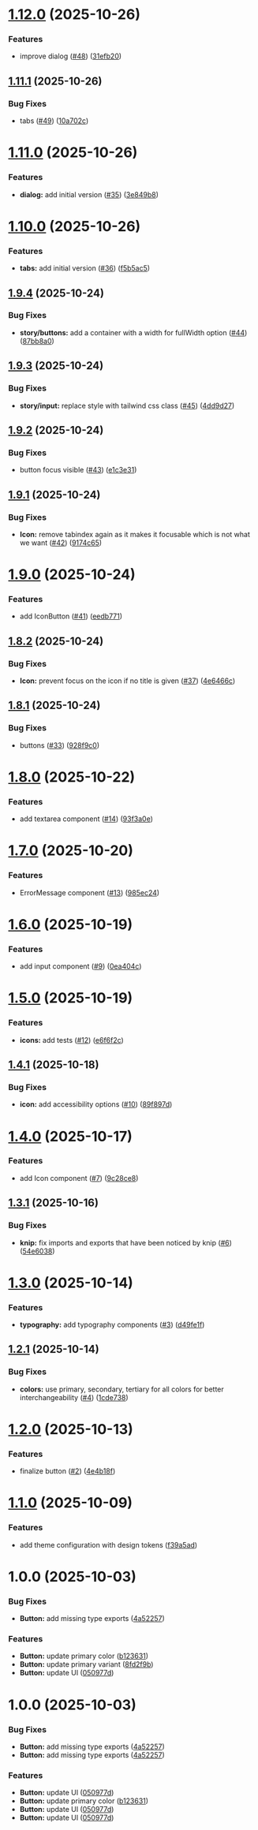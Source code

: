 # [1.12.0](https://github.com/ost-cas-fea-25-26/postbee-ui-lib/compare/v1.11.1...v1.12.0) (2025-10-26)


### Features

* improve dialog ([#48](https://github.com/ost-cas-fea-25-26/postbee-ui-lib/issues/48)) ([31efb20](https://github.com/ost-cas-fea-25-26/postbee-ui-lib/commit/31efb201817034704de5edc70e9e4a84cf267142))

## [1.11.1](https://github.com/ost-cas-fea-25-26/postbee-ui-lib/compare/v1.11.0...v1.11.1) (2025-10-26)


### Bug Fixes

* tabs ([#49](https://github.com/ost-cas-fea-25-26/postbee-ui-lib/issues/49)) ([10a702c](https://github.com/ost-cas-fea-25-26/postbee-ui-lib/commit/10a702c6f908a32b91a4d5dd2c0d023349cb2671))

# [1.11.0](https://github.com/ost-cas-fea-25-26/postbee-ui-lib/compare/v1.10.0...v1.11.0) (2025-10-26)


### Features

* **dialog:** add initial version ([#35](https://github.com/ost-cas-fea-25-26/postbee-ui-lib/issues/35)) ([3e849b8](https://github.com/ost-cas-fea-25-26/postbee-ui-lib/commit/3e849b8ca557da6e5694a6341140f403379d4fa6))

# [1.10.0](https://github.com/ost-cas-fea-25-26/postbee-ui-lib/compare/v1.9.4...v1.10.0) (2025-10-26)


### Features

* **tabs:** add initial version ([#36](https://github.com/ost-cas-fea-25-26/postbee-ui-lib/issues/36)) ([f5b5ac5](https://github.com/ost-cas-fea-25-26/postbee-ui-lib/commit/f5b5ac59d8360b26dcd7fa031aaa71fb7ac23153))

## [1.9.4](https://github.com/ost-cas-fea-25-26/postbee-ui-lib/compare/v1.9.3...v1.9.4) (2025-10-24)


### Bug Fixes

* **story/buttons:** add a container with a width for fullWidth option ([#44](https://github.com/ost-cas-fea-25-26/postbee-ui-lib/issues/44)) ([87bb8a0](https://github.com/ost-cas-fea-25-26/postbee-ui-lib/commit/87bb8a0f02c4b9a59171812600a895442f82e9ec))

## [1.9.3](https://github.com/ost-cas-fea-25-26/postbee-ui-lib/compare/v1.9.2...v1.9.3) (2025-10-24)


### Bug Fixes

* **story/input:** replace style with tailwind css class ([#45](https://github.com/ost-cas-fea-25-26/postbee-ui-lib/issues/45)) ([4dd9d27](https://github.com/ost-cas-fea-25-26/postbee-ui-lib/commit/4dd9d27848f056791c95191c9451a73cf3c5b079))

## [1.9.2](https://github.com/ost-cas-fea-25-26/postbee-ui-lib/compare/v1.9.1...v1.9.2) (2025-10-24)


### Bug Fixes

* button focus visible ([#43](https://github.com/ost-cas-fea-25-26/postbee-ui-lib/issues/43)) ([e1c3e31](https://github.com/ost-cas-fea-25-26/postbee-ui-lib/commit/e1c3e314ef443e1d68080ac964a602cdb550210d))

## [1.9.1](https://github.com/ost-cas-fea-25-26/postbee-ui-lib/compare/v1.9.0...v1.9.1) (2025-10-24)


### Bug Fixes

* **Icon:** remove tabindex again as it makes it focusable which is not what we want ([#42](https://github.com/ost-cas-fea-25-26/postbee-ui-lib/issues/42)) ([9174c65](https://github.com/ost-cas-fea-25-26/postbee-ui-lib/commit/9174c65ccd254f6467978abc8acf7835a945a7d1))

# [1.9.0](https://github.com/ost-cas-fea-25-26/postbee-ui-lib/compare/v1.8.2...v1.9.0) (2025-10-24)


### Features

* add IconButton ([#41](https://github.com/ost-cas-fea-25-26/postbee-ui-lib/issues/41)) ([eedb771](https://github.com/ost-cas-fea-25-26/postbee-ui-lib/commit/eedb771e0ed96f6608b17d27c879c8bd30f3a77a))

## [1.8.2](https://github.com/ost-cas-fea-25-26/postbee-ui-lib/compare/v1.8.1...v1.8.2) (2025-10-24)


### Bug Fixes

* **Icon:** prevent focus on the icon if no title is given ([#37](https://github.com/ost-cas-fea-25-26/postbee-ui-lib/issues/37)) ([4e6466c](https://github.com/ost-cas-fea-25-26/postbee-ui-lib/commit/4e6466c04c4b14b66dd790a4a05eb3affd6fefac))

## [1.8.1](https://github.com/ost-cas-fea-25-26/postbee-ui-lib/compare/v1.8.0...v1.8.1) (2025-10-24)


### Bug Fixes

* buttons ([#33](https://github.com/ost-cas-fea-25-26/postbee-ui-lib/issues/33)) ([928f9c0](https://github.com/ost-cas-fea-25-26/postbee-ui-lib/commit/928f9c030a2051fab66bdc970f6496cc536d1d90))

# [1.8.0](https://github.com/ost-cas-fea-25-26/postbee-ui-lib/compare/v1.7.0...v1.8.0) (2025-10-22)


### Features

* add textarea component ([#14](https://github.com/ost-cas-fea-25-26/postbee-ui-lib/issues/14)) ([93f3a0e](https://github.com/ost-cas-fea-25-26/postbee-ui-lib/commit/93f3a0e0faacf2842e1c87799b0dec2842ed8196))

# [1.7.0](https://github.com/ost-cas-fea-25-26/postbee-ui-lib/compare/v1.6.0...v1.7.0) (2025-10-20)


### Features

* ErrorMessage component ([#13](https://github.com/ost-cas-fea-25-26/postbee-ui-lib/issues/13)) ([985ec24](https://github.com/ost-cas-fea-25-26/postbee-ui-lib/commit/985ec247efa622b31d28c95bf984da1fbd2ee543))

# [1.6.0](https://github.com/ost-cas-fea-25-26/postbee-ui-lib/compare/v1.5.0...v1.6.0) (2025-10-19)


### Features

* add input component ([#9](https://github.com/ost-cas-fea-25-26/postbee-ui-lib/issues/9)) ([0ea404c](https://github.com/ost-cas-fea-25-26/postbee-ui-lib/commit/0ea404c245e58c043a796d7160218f1a86dbf6a0))

# [1.5.0](https://github.com/ost-cas-fea-25-26/postbee-ui-lib/compare/v1.4.1...v1.5.0) (2025-10-19)


### Features

* **icons:** add tests ([#12](https://github.com/ost-cas-fea-25-26/postbee-ui-lib/issues/12)) ([e6f6f2c](https://github.com/ost-cas-fea-25-26/postbee-ui-lib/commit/e6f6f2c5871fb68eb27077951a08cd9a1adad642))

## [1.4.1](https://github.com/ost-cas-fea-25-26/postbee-ui-lib/compare/v1.4.0...v1.4.1) (2025-10-18)


### Bug Fixes

* **icon:** add accessibility options ([#10](https://github.com/ost-cas-fea-25-26/postbee-ui-lib/issues/10)) ([89f897d](https://github.com/ost-cas-fea-25-26/postbee-ui-lib/commit/89f897dd1049ffbb77533f476c06bbe09291c7d5))

# [1.4.0](https://github.com/ost-cas-fea-25-26/postbee-ui-lib/compare/v1.3.1...v1.4.0) (2025-10-17)


### Features

* add Icon component ([#7](https://github.com/ost-cas-fea-25-26/postbee-ui-lib/issues/7)) ([9c28ce8](https://github.com/ost-cas-fea-25-26/postbee-ui-lib/commit/9c28ce8f49493dae8a7bca0cbbfe79ea00070237))

## [1.3.1](https://github.com/ost-cas-fea-25-26/postbee-ui-lib/compare/v1.3.0...v1.3.1) (2025-10-16)


### Bug Fixes

* **knip:** fix imports and exports that have been noticed by knip ([#6](https://github.com/ost-cas-fea-25-26/postbee-ui-lib/issues/6)) ([54e6038](https://github.com/ost-cas-fea-25-26/postbee-ui-lib/commit/54e6038b835ef067bab6d61f51e64ada9098d551))

# [1.3.0](https://github.com/ost-cas-fea-25-26/postbee-ui-lib/compare/v1.2.1...v1.3.0) (2025-10-14)


### Features

* **typography:** add typography components ([#3](https://github.com/ost-cas-fea-25-26/postbee-ui-lib/issues/3)) ([d49fe1f](https://github.com/ost-cas-fea-25-26/postbee-ui-lib/commit/d49fe1fbcf2cfe358772e3f08c6b5a14aef2bb39))

## [1.2.1](https://github.com/ost-cas-fea-25-26/postbee-ui-lib/compare/v1.2.0...v1.2.1) (2025-10-14)


### Bug Fixes

* **colors:** use primary, secondary, tertiary for all colors for better interchangeability ([#4](https://github.com/ost-cas-fea-25-26/postbee-ui-lib/issues/4)) ([1cde738](https://github.com/ost-cas-fea-25-26/postbee-ui-lib/commit/1cde73867001a0063150f4b1194c6cb5c27b748e))

# [1.2.0](https://github.com/ost-cas-fea-25-26/postbee-ui-lib/compare/v1.1.0...v1.2.0) (2025-10-13)


### Features

* finalize button ([#2](https://github.com/ost-cas-fea-25-26/postbee-ui-lib/issues/2)) ([4e4b18f](https://github.com/ost-cas-fea-25-26/postbee-ui-lib/commit/4e4b18fd025a4de0f1a1b69287bc529c52289908))

# [1.1.0](https://github.com/ost-cas-fea-25-26/postbee-ui-lib/compare/v1.0.0...v1.1.0) (2025-10-09)


### Features

* add theme configuration with design tokens ([f39a5ad](https://github.com/ost-cas-fea-25-26/postbee-ui-lib/commit/f39a5ad0e45ec14acfd21916a027309a63912a3f))

# 1.0.0 (2025-10-03)


### Bug Fixes

* **Button:** add missing type exports ([4a52257](https://github.com/ost-cas-fea-25-26/postbee-ui-lib/commit/4a5225785f8b9594c37ec80d313dc5db0a380b3e))


### Features

* **Button:** update primary color ([b123631](https://github.com/ost-cas-fea-25-26/postbee-ui-lib/commit/b123631a0f66d346b012de92dfa26b8d9d1ea1a3))
* **Button:** update primary variant ([8fd2f9b](https://github.com/ost-cas-fea-25-26/postbee-ui-lib/commit/8fd2f9b95efe0712bcddac317d4094ba093a2e22))
* **Button:** update UI ([050977d](https://github.com/ost-cas-fea-25-26/postbee-ui-lib/commit/050977de331fba72c88452645cadbd99e5daca39))

# 1.0.0 (2025-10-03)

### Bug Fixes

* **Button:** add missing type exports ([4a52257](https://github.com/ost-cas-fea-25-26/postbee-ui-lib/commit/4a5225785f8b9594c37ec80d313dc5db0a380b3e))
* **Button:** add missing type exports ([4a52257](https://github.com/ost-cas-fea-25-26/postbee-ui-lib/commit/4a5225785f8b9594c37ec80d313dc5db0a380b3e))

### Features

* **Button:** update UI ([050977d](https://github.com/ost-cas-fea-25-26/postbee-ui-lib/commit/050977de331fba72c88452645cadbd99e5daca39))
* **Button:** update primary color ([b123631](https://github.com/ost-cas-fea-25-26/postbee-ui-lib/commit/b123631a0f66d346b012de92dfa26b8d9d1ea1a3))
* **Button:** update UI ([050977d](https://github.com/ost-cas-fea-25-26/postbee-ui-lib/commit/050977de331fba72c88452645cadbd99e5daca39))
* **Button:** update UI ([050977d](https://github.com/ost-cas-fea-25-26/postbee-ui-lib/commit/050977de331fba72c88452645cadbd99e5daca39))
